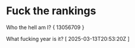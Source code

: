 # Fuck the rankings

Who the hell am I?
{ 13056709 }

What fucking year is it?
[ 2025-03-13T20:53:20Z ]
